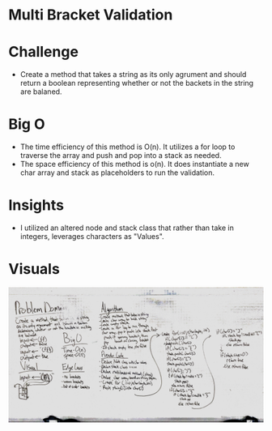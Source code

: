 # Multi Bracket Validation

# Challenge

- Create a method that takes a string as its only agrument and should return a boolean representing whether or not the backets in the string are balaned.
# Big O

- The time efficiency of this method is O(n). It utilizes a for loop to traverse the array and push and pop into a stack as needed.
- The space efficiency of this method is o(n). It does instantiate a new char array and stack as placeholders to run the validation. 
# Insights

- I utilized an altered node and stack class that rather than take in integers, leverages characters as "Values".

# Visuals
![WHITE-BOARD](https://github.com/ntibbals/data-structures-and-algorithms/blob/master/Challenges/Multi-Bracket-Validation/IMG_3818.JPG)
